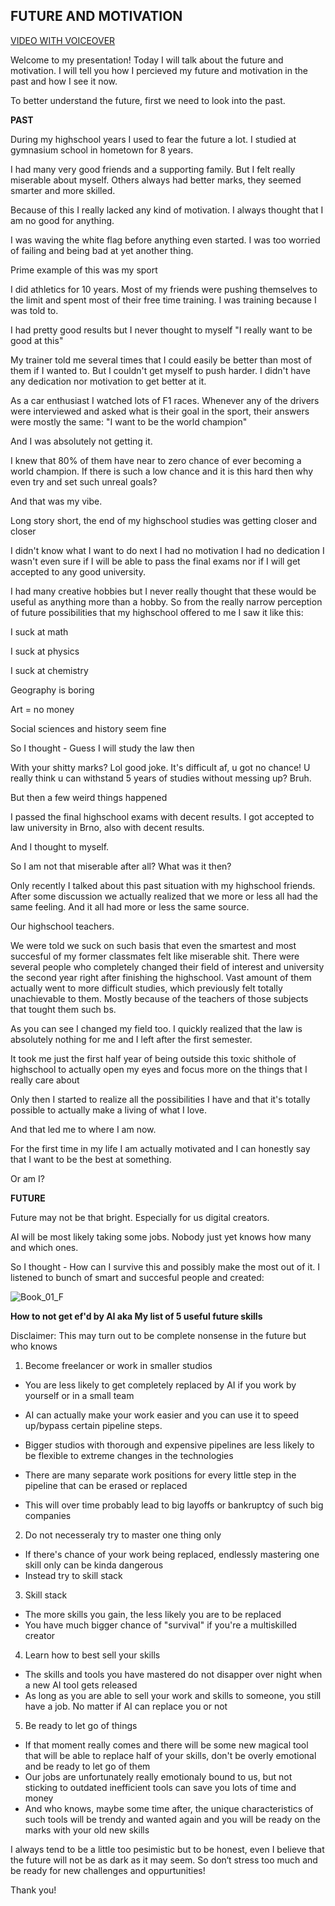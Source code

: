 ## **FUTURE AND MOTIVATION**

[VIDEO WITH VOICEOVER](https://youtu.be/wXFlNbqENjM)

Welcome to my presentation! 
Today I will talk about the future and motivation. 
I will tell you how I percieved my future and motivation in the past and how I see it now.

To better understand the future, first we need to look into the past.


**PAST**

During my highschool years I used to fear the future a lot.
I studied at gymnasium school in hometown for 8 years.

I had many very good friends and a supporting family. But I felt really miserable about myself.
Others always had better marks, they seemed smarter and more skilled.

Because of this I really lacked any kind of motivation.
I always thought that I am no good for anything.

I was waving the white flag before anything even started.
I was too worried of failing and being bad at yet another thing.

Prime example of this was my sport

I did athletics for 10 years. 
Most of my friends were pushing themselves to the limit and spent most of their free time training.
I was training because I was told to. 

I had pretty good results but I never thought to myself
"I really want to be good at this"

My trainer told me several times that I could easily be better than most of them if I wanted to.
But I couldn't get myself to push harder. I didn't have any dedication nor motivation to get better at it.

As a car enthusiast I watched lots of F1 races.
Whenever any of the drivers were interviewed and asked what is their goal in the sport, their answers were mostly the same:
"I want to be the world champion"

And I was absolutely not getting it.

I knew that 80% of them have near to zero chance of ever becoming a world champion.
If there is such a low chance and it is this hard then why even try and set such unreal goals?

And that was my vibe.

Long story short, the end of my highschool studies was getting closer and closer

I didn't know what I want to do next
I had no motivation
I had no dedication
I wasn't even sure if I will be able to pass the final exams nor if I will get accepted to any good university.

I had many creative hobbies but I never really thought that these would be useful as anything more than a hobby.
So from the really narrow perception of future possibilities that my highschool offered to me I saw it like this:

I suck at math

I suck at physics

I suck at chemistry

Geography is boring

Art = no money

Social sciences and history seem fine

So I thought - Guess I will study the law then

With your shitty marks? Lol good joke.
It's difficult af, u got no chance!
U really think u can withstand 5 years of studies without messing up? Bruh.

But then a few weird things happened

I passed the final highschool exams with decent results.
I got accepted to law university in Brno, also with decent results.

And I thought to myself.

So I am not that miserable after all?
What was it then?

Only recently I talked about this past situation with my highschool friends.
After some discussion we actually realized that we more or less all had the same feeling.
And it all had more or less the same source.

Our highschool teachers.

We were told we suck on such basis that even the smartest and most succesful of my former classmates felt like miserable shit.
There were several people who completely changed their field of interest and university the second year right after finishing the highschool.
Vast amount of them actually went to more difficult studies, which previously felt totally unachievable to them. 
Mostly because of the teachers of those subjects that tought them such bs.

As you can see I changed my field too.
I quickly realized that the law is absolutely nothing for me and I left after the first semester.

It took me just the first half year of being outside this toxic shithole of highschool to actually open my eyes and focus more on the things that I really care about

Only then I started to realize all the possibilities I have and that it's totally possible to actually make a living of what I love.

And that led me to where I am now.

For the first time in my life I am actually motivated and I can honestly say that I want to be the best at something.

Or am I?


**FUTURE**

Future may not be that bright.
Especially for us digital creators.

AI will be most likely taking some jobs.
Nobody just yet knows how many and which ones.

So I thought - How can I survive this and possibly make the most out of it.
I listened to bunch of smart and succesful people and created:

![Book_01_F](https://github.com/JakubPanekVSKK/english-for-designers/assets/149397077/0a9901d5-7859-4981-aa43-d79e2b1d4501)

**How to not get ef'd by AI aka My list of 5 useful future skills**

Disclaimer: This may turn out to be complete nonsense in the future but who knows

1) Become freelancer or work in smaller studios
- You are less likely to get completely replaced by AI if you work by yourself or in a small team
- AI can actually make your work easier and you can use it to speed up/bypass certain pipeline steps.

- Bigger studios with thorough and expensive pipelines are less likely to be flexible to extreme changes in the technologies
- There are many separate work positions for every little step in the pipeline that can be erased or replaced
- This will over time probably lead to big layoffs or bankruptcy of such big companies

2) Do not necesseraly try to master one thing only
- If there's chance of your work being replaced, endlessly mastering one skill only can be kinda dangerous
- Instead try to skill stack

3) Skill stack
- The more skills you gain, the less likely you are to be replaced
- You have much bigger chance of "survival" if you're a multiskilled creator

4) Learn how to best sell your skills
- The skills and tools you have mastered do not disapper over night when a new AI tool gets released
- As long as you are able to sell your work and skills to someone, you still have a job. No matter if AI can replace you or not

5) Be ready to let go of things
- If that moment really comes and there will be some new magical tool that will be able to replace half of your skills, don't be overly emotional and be ready to let go of them
- Our jobs are unfortunately really emotionaly bound to us, but not sticking to outdated inefficient tools can save you lots of time and money
- And who knows, maybe some time after, the unique characteristics of such tools will be trendy and wanted again and you will be ready on the marks with your old new skills

I always tend to be a little too pesimistic but to be honest, even I believe that the future will not be as dark as it may seem. 
So don‘t stress too much and be ready for new challenges and oppurtunities!

Thank you!













